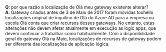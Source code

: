**Q**: por que razão a localização de Olá meu gateway existente alterar? <br/>
**A**: Gateway criados antes de 3 de Maio de 2017 foram movidas toohello localizações original de inquilino de Olá do Azure AD para a empresa ou escola Olá conta que criar recursos desses gateways. No entanto, estas alterações não devem afetar atualmente em execução as logic apps, que devem continuar a trabalhar como habitualmente. Com a disponibilidade geral do gateway Olá na Maio, localizações de recursos de gateway podem ser diferente das localizações de aplicação lógica.